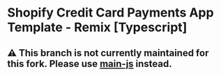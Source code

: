 # Shopify Credit Card Payments App Template - Remix [Typescript]

## :warning: This branch is not currently maintained for this fork. Please use [main-js](https://github.com/Shopify/example-app--credit-card-payments-app-template--remix/tree/main-js) instead.
